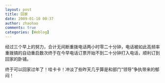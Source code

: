 ```yaml
---
layout: post
title: 回家
date: 2009-01-10 00:37
author: zhaohao
comments: true
categories: [Weblog]
---
```

经过三个早上的努力，合计无间断重拨电话两小时零二十分钟，电话被如此高频率重拨搞的自动重启数次终于在今早电话订票开始不到二十分钟打入电话，顺利订到回家的卧铺。

终于可以回家过年了！哇卡卡！冲淡了些昨天几乎算是和部门“领导”争执带来的郁闷！
